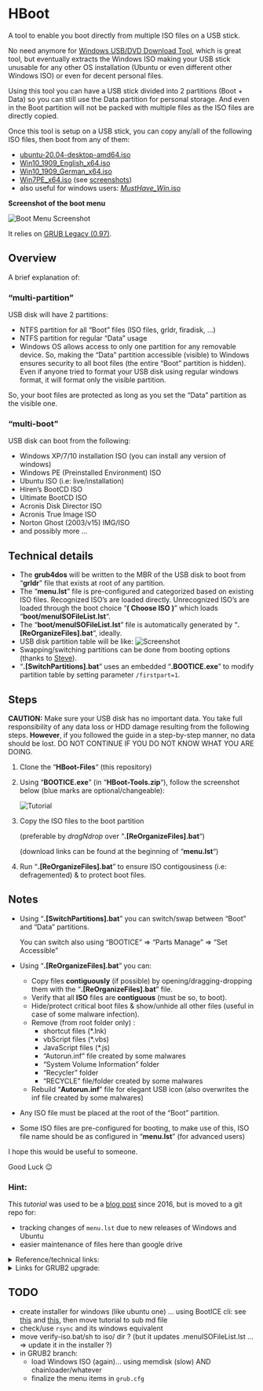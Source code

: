 # HBoot

A tool to enable you boot directly from multiple ISO files on a USB stick.

No need anymore for [Windows USB/DVD Download Tool](https://www.microsoft.com/en-us/download/windows-usb-dvd-download-tool), which is great tool, but eventually extracts the Windows ISO making your USB stick unusable for any other OS installation (Ubuntu or even different other Windows ISO) or even for decent personal files.

Using this tool you can have a USB stick divided into 2 partitions (Boot + Data) so you can still use the Data partition for personal storage. And even in the Boot partition will not be packed with multiple files as the ISO files are directly copied.

Once this tool is setup on a USB stick, you can copy any/all of the following ISO files, then boot from any of them:

- [ubuntu-20.04-desktop-amd64.iso](https://releases.ubuntu.com/20.04/ubuntu-20.04-desktop-amd64.iso)
- [Win10_1909_English_x64.iso](https://www.microsoft.com/en-us/software-download/windows10ISO/)
- [Win10_1909_German_x64.iso](https://www.microsoft.com/en-us/software-download/windows10ISO/)
- [Win7PE_x64.iso](https://archive.org/download/win7pe-x64/Win7PE_x64.iso) (see [screenshots](https://archive.org/details/win7pe-x64))
- also useful for windows users: [_MustHave_Win_.iso](https://archive.org/download/musthave-win)

**Screenshot of the boot menu**

![Boot Menu Screenshot](./doc/HBoot-screenshot.png)

It relies on [GRUB Legacy (0.97)](https://www.gnu.org/software/grub/grub-legacy.html).

## Overview

A brief explanation of:

### “multi-partition”

USB disk will have 2 partitions:

- NTFS partition for all “Boot” files (ISO files, grldr, firadisk, …)
- NTFS partition for regular “Data” usage
- Windows OS allows access to only one partition for any removable device. So, making the “Data” partition accessible (visible) to Windows ensures security to all boot files (the entire “Boot” partition is hidden). Even if anyone tried to format your USB disk using regular windows format, it will format only the visible partition.

So, your boot files are protected as long as you set the “Data” partition as the visible one.

### “multi-boot”

USB disk can boot from the following:

- Windows XP/7/10 installation ISO (you can install any version of windows)
- Windows PE (Preinstalled Environment) ISO
- Ubuntu ISO (i.e: live/installation)
- Hiren’s BootCD ISO
- Ultimate BootCD ISO
- Acronis Disk Director ISO
- Acronis True Image ISO
- Norton Ghost (2003/v15) IMG/ISO
- and possibly more …

## Technical details

- The **grub4dos** will be written to the MBR of the USB disk to boot from “**grldr**” file that exists at root of any partition.
- The “**menu.lst**” file is pre-configured and categorized based on existing ISO files. Recognized ISO’s are loaded directly. Unrecognized ISO’s are loaded through the boot choice “**( Choose ISO )**” which loads “**boot/menuISOFileList.lst**“.
- The “**boot/menuISOFileList.lst**” file is automatically generated by “**.[ReOrganizeFiles].bat**“, ideally.
- USB disk partition table will be like:
  ![Screenshot](./doc/HBoot-partition-table.png)
- Swapping/switching partitions can be done from booting options (thanks to [Steve](http://reboot.pro/topic/18610-grub4dos-setptn1g4b-batch-file-sets-a-primary-partition-as-1st-entry/)).
- “**.[SwitchPartitions].bat**” uses an embedded “**.BOOTICE.exe**” to modify partition table by setting parameter `/firstpart=1`.

## Steps

**CAUTION:**
Make sure your USB disk has no important data.
You take full responsibility of any data loss or HDD damage resulting from the following steps.
**However**, if you followed the guide in a step-by-step manner, no data should be lost.
DO NOT CONTINUE IF YOU DO NOT KNOW WHAT YOU ARE DOING.

1. Clone the “**HBoot-Files**“ (this repository)
2. Using “**BOOTICE.exe**” (in “**HBoot-Tools.zip**“), follow the screenshot below (blue marks are optional/changeable):

   ![Tutorial](./doc/HBoot-tutorial-windows.png)

3. Copy the ISO files to the boot partition

   (preferable by _dragNdrop_ over “**.[ReOrganizeFiles].bat**“)

   (download links can be found at the beginning of “**menu.lst**“)

4. Run “**.[ReOrganizeFiles].bat**” to ensure ISO contigousiness (i.e: defragemented) & to protect boot files.

## Notes

- Using “**.[SwitchPartitions].bat**” you can switch/swap between “Boot” and “Data” partitions.

  You can switch also using “BOOTICE” => “Parts Manage” => “Set Accessible”

- Using “**.[ReOrganizeFiles].bat**” you can:
  - Copy files **contiguously** (if possible) by opening/dragging-dropping them with the “**.[ReOrganizeFiles].bat**” file.
  - Verify that all **ISO** files are **contiguous** (must be so, to boot).
  - Hide/protect critical boot files & show/unhide all other files (useful in case of some malware infection).
  - Remove (from root folder only) :
    - shortcut files (\*.lnk)
    - vbScript files (\*.vbs)
    - JavaScript files (\*.js)
    - “Autorun.inf” file created by some malwares
    - “System Volume Information” folder
    - “Recycler” folder
    - “RECYCLE” file/folder created by some malwares
  - Rebuild “**Autorun.inf**” file for elegant USB icon (also overwrites the inf file created by some malwares)
- Any ISO file must be placed at the root of the “Boot” partition.
- Some ISO files are pre-configured for booting, to make use of this, ISO file name should be as configured in “**menu.lst**” (for advanced users)

I hope this would be useful to someone.

Good Luck 😉

### Hint:

This _tutorial_ was used to be a [blog post](https://hossam6236.wordpress.com/2016/09/03/hboot-multi-partition-multi-boot-from-iso-files-usb-install-windows-7-10-windowspe-boot-iso/) since 2016, but is moved to a git repo for:

- tracking changes of `menu.lst` due to new releases of Windows and Ubuntu
- easier maintenance of files here than google drive

<details>
<summary>Reference/technical links:</summary>

- https://wiki.archlinux.org/index.php/GRUB_Legacy
- https://gparted.org/display-doc.php?name=help-manual&lang=C#gparted-fix-grub-boot-problem
- http://mirrors.kernel.org/ubuntu/pool/main/g/grub/grub_0.97-29ubuntu66_amd64.deb
- https://help.ubuntu.com/community/Grub2/ISOBoot
- https://wiki.archlinux.org/index.php/Multiboot_USB_drive
- https://opensource.com/article/16/11/managing-devices-linux
- https://help.ubuntu.com/community/Grub2/Upgrading#Reverting_to_GRUB_Legacy
- https://www.rmprepusb.com/tutorials/grub4dos/grub4dos-internal-variables-and-functions
- https://thestarman.pcministry.com/asm/mbr/GRUB.htm

</details>

<details>
<summary>Links for GRUB2 upgrade:</summary>

- Install: https://unix.stackexchange.com/a/36823
- Config: https://askubuntu.com/questions/367011/boot-windows-7-iso-from-grub2
- No file writing:
  - https://askubuntu.com/a/83279
  - https://www.gnu.org/software/grub/manual/grub/grub.html#Environment-block
- https://www.aioboot.com/en/
- using wimboot in grub2 for win iso: https://www.rmprepusb.com/tutorials/145-grub2winiso
- `rsync`
</details>

## TODO

- create installer for windows (like ubuntu one) … using BootICE cli: see [this](http://reboot.pro/topic/21271-how-to-use-bootice-creat-two-partitions-command-line/) and [this](https://www.portablefreeware.com/forums/viewtopic.php?t=20478), then move tutorial to sub md file
- check/use `rsync` and its windows equivalent
- move verify-iso.bat/sh to iso/ dir ? (but it updates .menuISOFileList.lst … => update it in the installer ?)
- in GRUB2 branch:
  - load Windows ISO (again)… using memdisk (slow) AND chainloader/whatever
  - finalize the menu items in `grub.cfg`
